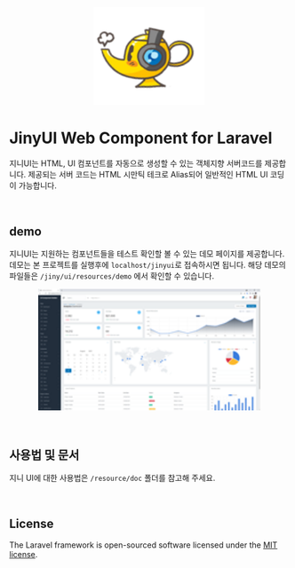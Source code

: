 <p align="center">
    <a href="#">
        <img src="./images/jiny.png" width="200">
    </a>
</p>

# JinyUI Web Component for Laravel
지니UI는 HTML, UI 컴포넌트를 자동으로 생성할 수 있는 객체지향 서버코드를 제공합니다. 제공되는 서버 코드는 HTML 시만틱 테크로 Alias되어 일반적인 HTML UI 코딩이 가능합니다.

<br>

## demo
지니UI는 지원하는 컴포넌트들을 테스트 확인할 볼 수 있는 데모 페이지를 제공합니다. 데모는 본 프로젝트를 실행후에 `localhost/jinyui`로 접속하시면 됩니다.
해당 데모의 파일들은 `/jiny/ui/resources/demo` 에서 확인할 수 있습니다.

<p align="center">
        <img src="./images/demo1.png" width="400">
</p>

<br>

## 사용법 및 문서
지니 UI에 대한 사용법은 `/resource/doc` 폴더를 참고해 주세요.

<br>

## License
The Laravel framework is open-sourced software licensed under the [MIT license](https://opensource.org/licenses/MIT).